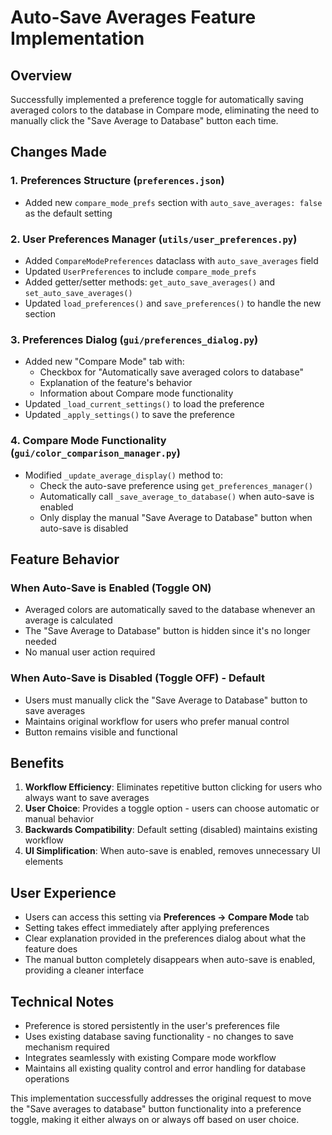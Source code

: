 # Auto-Save Averages Feature Implementation

## Overview

Successfully implemented a preference toggle for automatically saving averaged colors to the database in Compare mode, eliminating the need to manually click the "Save Average to Database" button each time.

## Changes Made

### 1. Preferences Structure (`preferences.json`)
- Added new `compare_mode_prefs` section with `auto_save_averages: false` as the default setting

### 2. User Preferences Manager (`utils/user_preferences.py`)
- Added `CompareModePreferences` dataclass with `auto_save_averages` field
- Updated `UserPreferences` to include `compare_mode_prefs`
- Added getter/setter methods: `get_auto_save_averages()` and `set_auto_save_averages()`
- Updated `load_preferences()` and `save_preferences()` to handle the new section

### 3. Preferences Dialog (`gui/preferences_dialog.py`)
- Added new "Compare Mode" tab with:
  - Checkbox for "Automatically save averaged colors to database"
  - Explanation of the feature's behavior
  - Information about Compare mode functionality
- Updated `_load_current_settings()` to load the preference
- Updated `_apply_settings()` to save the preference

### 4. Compare Mode Functionality (`gui/color_comparison_manager.py`)
- Modified `_update_average_display()` method to:
  - Check the auto-save preference using `get_preferences_manager()`
  - Automatically call `_save_average_to_database()` when auto-save is enabled
  - Only display the manual "Save Average to Database" button when auto-save is disabled

## Feature Behavior

### When Auto-Save is Enabled (Toggle ON)
- Averaged colors are automatically saved to the database whenever an average is calculated
- The "Save Average to Database" button is hidden since it's no longer needed
- No manual user action required

### When Auto-Save is Disabled (Toggle OFF) - Default
- Users must manually click the "Save Average to Database" button to save averages
- Maintains original workflow for users who prefer manual control
- Button remains visible and functional

## Benefits

1. **Workflow Efficiency**: Eliminates repetitive button clicking for users who always want to save averages
2. **User Choice**: Provides a toggle option - users can choose automatic or manual behavior
3. **Backwards Compatibility**: Default setting (disabled) maintains existing workflow
4. **UI Simplification**: When auto-save is enabled, removes unnecessary UI elements

## User Experience

- Users can access this setting via **Preferences → Compare Mode** tab
- Setting takes effect immediately after applying preferences
- Clear explanation provided in the preferences dialog about what the feature does
- The manual button completely disappears when auto-save is enabled, providing a cleaner interface

## Technical Notes

- Preference is stored persistently in the user's preferences file
- Uses existing database saving functionality - no changes to save mechanism required
- Integrates seamlessly with existing Compare mode workflow
- Maintains all existing quality control and error handling for database operations

This implementation successfully addresses the original request to move the "Save averages to database" button functionality into a preference toggle, making it either always on or always off based on user choice.
